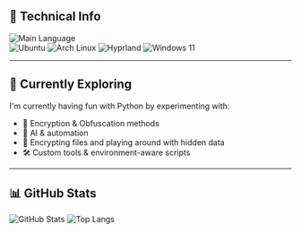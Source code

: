## 📌 Technical Info

![Main Language](https://img.shields.io/badge/Main%20language-Python-blue?style=for-the-badge&logo=python&logoColor=white)  
![Ubuntu](https://img.shields.io/badge/OS-Ubuntu-orange?style=for-the-badge&logo=ubuntu&logoColor=white)
![Arch Linux](https://img.shields.io/badge/OS-Arch_Linux-1793D1?style=for-the-badge&logo=arch-linux&logoColor=white)
![Hyprland](https://img.shields.io/badge/WM-Hyprland-303030?style=for-the-badge&logo=window-manager&logoColor=white)
![Windows 11](https://img.shields.io/badge/OS-Windows_11-0078D6?style=for-the-badge&logo=windows11&logoColor=white)

---

## 🧪 Currently Exploring

I'm currently having fun with Python by experimenting with:
- 🔐 Encryption & Obfuscation methods  
- 🤖 AI & automation  
- 📁 Encrypting files and playing around with hidden data  
- 🛠️ Custom tools & environment-aware scripts  

---

## 📊 GitHub Stats

![GitHub Stats](https://github-readme-stats.vercel.app/api?username=TonPseudoGitHub&show_icons=true&theme=radical)
![Top Langs](https://github-readme-stats.vercel.app/api/top-langs/?username=TonPseudoGitHub&layout=compact&theme=radical)
